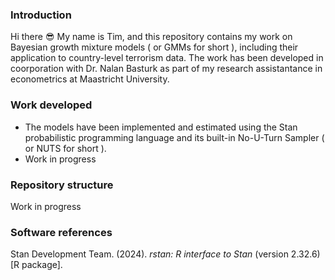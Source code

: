 ### Introduction
Hi there :sunglasses: My name is Tim, and this repository contains my work on Bayesian growth mixture models ( or GMMs for short ), including their application to country-level terrorism data. The work has been developed in coorporation with Dr. Nalan Basturk as part of my research assistantance in econometrics at Maastricht University.

### Work developed
* The models have been implemented and estimated using the Stan probabilistic programming language and its built-in No-U-Turn Sampler ( or NUTS for short ).
* Work in progress

### Repository structure
Work in progress

### Software references
Stan Development Team. (2024). *rstan: R interface to Stan* (version 2.32.6) [R package].


